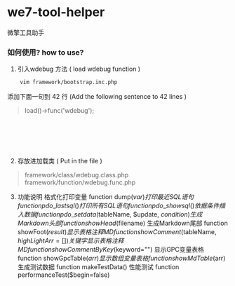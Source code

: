 # we7-tool-helper
微擎工具助手

### 如何使用? how to use?

1. 引入wdebug 方法 ( load wdebug function )

``` bash
    vim framework/bootstrap.inc.php
```

添加下面一句到 42 行   (Add the following sentence to 42 lines )

>  load()-\>func('wdebug');     

<br>
<br>
<br>
<br>

2. 存放进加载类 ( Put in the file )

> framework/class/wdebug.class.php   
> framework/function/wdebug.func.php  


3. 功能说明 
格式化打印变量          function dump($var)
打印最近SQL语句         function pdo\_lastsql()
打印所有SQL语句         function pdo\_showsql()
依据条件插入数据        function pdo\_setdata($tableName, $update, $condition)
生成Markdown头部        function showHead($filename)
生成Markdown尾部        function showFoot($result)
显示表格注释MD          function showComment($tableName, $highLightArr=[])
关键字显示表格注释MD    function showCommentByKey($keyword="")
显示GPC变量表格         function showGpcTable($arr)
显示数组变量表格        function showMdTable($arr)
生成测试数据            function makeTestData()
性能测试                function performanceTest($begin=false)


